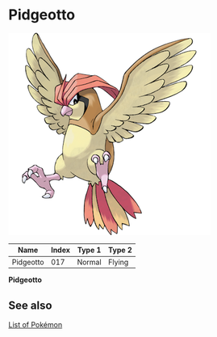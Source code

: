 # Pidgeotto


![Pidgeotto](images/017.png)

| **Name** | **Index** | **Type 1** | **Type 2** |
|----|----|----|----|
| Pidgeotto | 017 | Normal | Flying  |

**Pidgeotto** 

## See also

[List of Pokémon](../pokemon.md)
